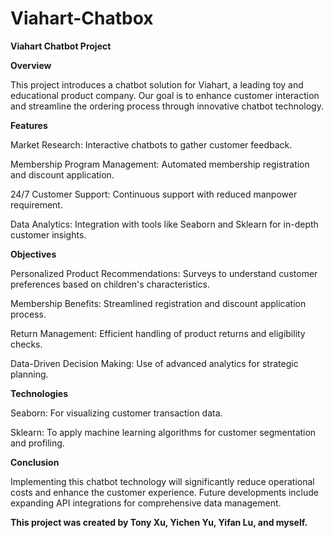# Viahart-Chatbox
**Viahart Chatbot Project**

**Overview**

This project introduces a chatbot solution for Viahart, a leading toy and educational product company. Our goal is to enhance customer interaction and streamline the ordering process through innovative chatbot technology.

**Features**

Market Research: Interactive chatbots to gather customer feedback.

Membership Program Management: Automated membership registration and discount application.

24/7 Customer Support: Continuous support with reduced manpower requirement.

Data Analytics: Integration with tools like Seaborn and Sklearn for in-depth customer insights.

**Objectives**

Personalized Product Recommendations: Surveys to understand customer preferences based on children's characteristics.

Membership Benefits: Streamlined registration and discount application process.

Return Management: Efficient handling of product returns and eligibility checks.

Data-Driven Decision Making: Use of advanced analytics for strategic planning.

**Technologies**

Seaborn: For visualizing customer transaction data.

Sklearn: To apply machine learning algorithms for customer segmentation and profiling.

**Conclusion**

Implementing this chatbot technology will significantly reduce operational costs and enhance the customer experience. Future developments include expanding API integrations for comprehensive data management.

**This project was created by Tony Xu, Yichen Yu, Yifan Lu, and myself.**
